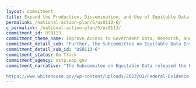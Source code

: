```yaml
---
layout: commitment
title: Expand the Production, Dissemination, and Use of Equitable Data
permalink: /national-action-plan/5/us0113-6/
c_permalink: /national-action-plan/5/us0113/
commitment_id: US0113
commitment_theme_name: Improve Access to Government Data, Research, and Information
commitment_detail_sub: "Further, the Subcommittee on Equitable Data Interagency Working Group on Sexual Orientation and Gender Identity, launched through the Executive Order on Advancing Equality for Lesbian, Gay, Bisexual, Transgender, Queer, and Intersex Individuals (Executive Order 14075), commits to publishing a Federal Evidence Agenda on LGBTQI+ Equity and sharing the Agenda with public stakeholders;"
commitment_detail_sub_id: "US0113-6"
commitment_status: On Track
commitment_agency: ostp.eop.gov
commitment_narrative: "The Subcommitee on Equitable Data released the Federal Evidence Agenda on LGBTQI+ Equity in January 2023. A link to the report can be found here:

https://www.whitehouse.gov/wp-content/uploads/2023/01/Federal-Evidence-Agenda-on-LGBTQI-Equity.pdf"
---
```



